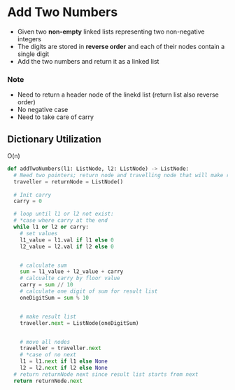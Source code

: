 # Add Two Numbers
- Given two **non-empty** linked lists representing two non-negative integers
- The digits are stored in **reverse order** and each of their nodes contain a single digit
- Add the two numbers and return it as a linked list

### Note
* Need to return a header node of the linekd list (return list also reverse order)
* No negative case
* Need to take care of carry

## Dictionary Utilization
O(n)
```python
def addTwoNumbers(l1: ListNode, l2: ListNode) -> ListNode:
  # Need two pointers; return node and travelling node that will make result list
  traveller = returnNode = ListNode()
  
  # Init carry
  carry = 0

  # loop until l1 or l2 not exist:
  # *case where carry at the end
  while l1 or l2 or carry:
    # set values
    l1_value = l1.val if l1 else 0
    l2_value = l2.val if l2 else 0


    # calculate sum  
    sum = l1_value + l2_value + carry
    # calcualte carry by floor value
    carry = sum // 10
    # calculate one digit of sum for result list
    oneDigitSum = sum % 10


    # make result list
    traveller.next = ListNode(oneDigitSum)


    # move all nodes
    traveller = traveller.next
    # *case of no next 
    l1 = l1.next if l1 else None
    l2 = l2.next if l2 else None
  # return returnNode next since result list starts from next
  return returnNode.next
```